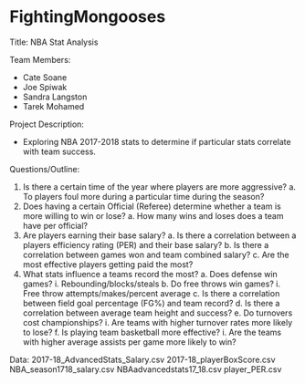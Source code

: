 # FightingMongooses

Title: NBA Stat Analysis

Team Members:
-	Cate Soane
-	Joe Spiwak
-	Sandra Langston
-	Tarek Mohamed

Project Description:
-	Exploring NBA 2017-2018 stats to determine if particular stats correlate with team success.

Questions/Outline:
1.	Is there a certain time of the year where players are more aggressive?
a.	To players foul more during a particular time during the season?
2.	Does having a certain Official (Referee) determine whether a team is more willing to win or lose?
a.	How many wins and loses does a team have per official?
3.	Are players earning their base salary?
a.	Is there a correlation between a players efficiency rating (PER) and their base salary? 
b.	Is there a correlation between games won and team combined salary?
c.	Are the most effective players getting paid the most?
4.	What stats influence a teams record the most?
a.	Does defense win games?
i.	Rebounding/blocks/steals
b.	Do free throws win games?
i.	Free throw attempts/makes/percent average
c.	Is there a correlation between field goal percentage (FG%) and team record?
d.	Is there a correlation between average team height and success?
e.	Do turnovers cost championships?
i.	Are teams with higher turnover rates more likely to lose?
f.	Is playing team basketball more effective?
i.	Are the teams with higher average assists per game more likely to win?

Data:
2017-18_AdvancedStats_Salary.csv
2017-18_playerBoxScore.csv
NBA_season1718_salary.csv
NBAadvancedstats17_18.csv
player_PER.csv



